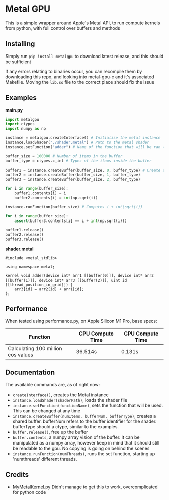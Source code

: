 # Metal GPU

This is a simple wrapper around Apple's Metal API, to run compute kernels from python, with full control over buffers and methods

## Installing
Simply run `pip install metalgpu` to download latest release, and this should be sufficient

If any errors relating to binaries occur, you can recompile them by downloading this repo, and looking into metal-gpu-c and it's associated Makefile. Moving the `lib.so` file to the correct place should fix the issue

## Examples

**main.py**
```python
import metalgpu
import ctypes
import numpy as np

instance = metalgpu.createInterface() # Initialise the metal instance
instance.loadShader("./shader.metal") # Path to the metal shader
instance.setFunction("adder") # Name of the function that will be ran (Can be changed at any time)

buffer_size = 100000 # Number of items in the buffer
buffer_type = ctypes.c_int # Types of the items inside the buffer

buffer1 = instance.createBuffer(buffer_size, 0, buffer_type) # Create a shared gpu-cpu buffer. Can be accessed as a numpy array from buffer1.contents
buffer2 = instance.createBuffer(buffer_size, 1, buffer_type)
buffer3 = instance.createBuffer(buffer_size, 2, buffer_type)

for i in range(buffer_size):
    buffer1.contents[i] = i
    buffer2.contents[i] = int(np.sqrt(i))

instance.runFunction(buffer_size) # Computes i + int(sqrt(i))

for i in range(buffer_size):
    assert(buffer3.contents[i] == i + int(np.sqrt(i))) 

buffer1.release()
buffer2.release()
buffer3.release()
```
**shader.metal**
```
#include <metal_stdlib>

using namespace metal;

kernel void adder(device int* arr1 [[buffer(0)]], device int* arr2 [[buffer(1)]], device int* arr3 [[buffer(2)]], uint id [[thread_position_in_grid]]) {
    arr3[id] = arr2[id] + arr1[id];
};
```

## Performance
When tested using performance.py, on Apple Silicon M1 Pro, base specs:

| Function | CPU Compute Time | GPU Compute Time |
|---|---|---|
| Calculating 100 million cos values  | 36.514s  | 0.131s |

## Documentation

The available commands are, as of right now:
- `createInterface()`, creates the Metal instance
- `instance.loadShader(shaderPath)`, loads the shader file
- `instance.setFunction(functionName)`, sets the function that will be used. This can be changed at any time
- `instance.createBuffer(numItems, bufferNum, bufferType)`, creates a shared buffer. bufferNum refers to the buffer identifier for the shader. bufferType should a ctype, similar to the examples.
- `buffer.release()`, free up the buffer
- `buffer.contents`, a numpy array vision of the buffer. It can be manipulated as a numpy array, however keep in mind that it should still be readable to the gpu. No copying is going on behind the scenes
- `instance.runFunction(numThreads)`, runs the set function, starting up 'numthreads' different threads.

## Credits
- [MyMetalKernel.py](https://gist.github.com/alvinwan/f7bb0cdd26c018f40052f9944fc5c679/revisions) Didn't manage to get this to work, overcomplicated for python code
